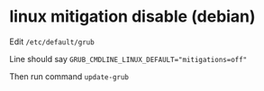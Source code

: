 # linux mitigation disable (debian)

Edit `/etc/default/grub`

Line should say `GRUB_CMDLINE_LINUX_DEFAULT="mitigations=off"`

Then run command `update-grub`
